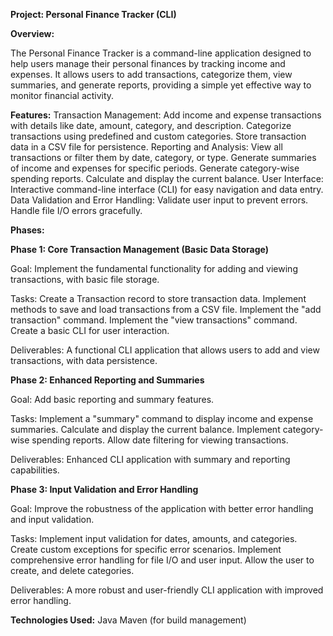 **Project: Personal Finance Tracker (CLI)**

**Overview:**

The Personal Finance Tracker is a command-line application designed to help users manage their personal finances by tracking income and expenses. It allows users to add transactions, categorize them, view summaries, and generate reports, providing a simple yet effective way to monitor financial activity.

**Features:**
Transaction Management:
Add income and expense transactions with details like date, amount, category, and description.
Categorize transactions using predefined and custom categories.
Store transaction data in a CSV file for persistence.
Reporting and Analysis:
View all transactions or filter them by date, category, or type.
Generate summaries of income and expenses for specific periods.
Generate category-wise spending reports.
Calculate and display the current balance.
User Interface:
Interactive command-line interface (CLI) for easy navigation and data entry.
Data Validation and Error Handling:
Validate user input to prevent errors.
Handle file I/O errors gracefully.

**Phases:**

**Phase 1: Core Transaction Management (Basic Data Storage)**

Goal: Implement the fundamental functionality for adding and viewing transactions, with basic file storage.

Tasks:
Create a Transaction record to store transaction data.
Implement methods to save and load transactions from a CSV file.
Implement the "add transaction" command.
Implement the "view transactions" command.
Create a basic CLI for user interaction.

Deliverables:
A functional CLI application that allows users to add and view transactions, with data persistence.

**Phase 2: Enhanced Reporting and Summaries**

Goal: Add basic reporting and summary features.

Tasks:
Implement a "summary" command to display income and expense summaries.
Calculate and display the current balance.
Implement category-wise spending reports.
Allow date filtering for viewing transactions.

Deliverables:
Enhanced CLI application with summary and reporting capabilities.

**Phase 3: Input Validation and Error Handling**

Goal: Improve the robustness of the application with better error handling and input validation.

Tasks:
Implement input validation for dates, amounts, and categories.
Create custom exceptions for specific error scenarios.
Implement comprehensive error handling for file I/O and user input.
Allow the user to create, and delete categories.

Deliverables:
A more robust and user-friendly CLI application with improved error handling.

**Technologies Used:**
Java
Maven (for build management)
